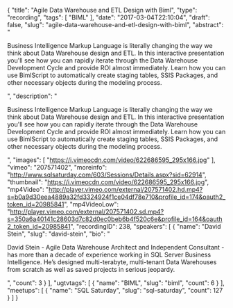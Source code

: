 {
  "title": "Agile Data Warehouse and ETL Design with Biml",
  "type": "recording",
  "tags": [
    "BIML"
  ],
  "date": "2017-03-04T22:10:04",
  "draft": false,
  "slug": "agile-data-warehouse-and-etl-design-with-biml",
  "abstract": "<p>Business Intelligence Markup Language is literally changing the way we think about Data Warehouse design and ETL. In this interactive presentation you'll see how you can rapidly iterate through the Data Warehouse Development Cycle and provide ROI almost immediately.  Learn how you can use BimlScript to automatically create staging tables, SSIS Packages, and other necessary objects during the modeling process.</p>",
  "description": "<p>Business Intelligence Markup Language is literally changing the way we think about Data Warehouse design and ETL. In this interactive presentation you'll see how you can rapidly iterate through the Data Warehouse Development Cycle and provide ROI almost immediately.  Learn how you can use BimlScript to automatically create staging tables, SSIS Packages, and other necessary objects during the modeling process.</p>",
  "images": [
    "https://i.vimeocdn.com/video/622686595_295x166.jpg"
  ],
  "vimeo": "207571402",
  "moreinfo": "http://www.sqlsaturday.com/603/Sessions/Details.aspx?sid=62914",
  "thumbnail": "https://i.vimeocdn.com/video/622686595_295x166.jpg",
  "mp4Video": "http://player.vimeo.com/external/207571402.hd.mp4?s=b0a9d30eea4889a32fd3324924f1ce04df78e710&profile_id=174&oauth2_token_id=20985841",
  "mp4VideoLow": "http://player.vimeo.com/external/207571402.sd.mp4?s=350a6a40141c28603d7c82d0ec0beb6b4f520c6e&profile_id=164&oauth2_token_id=20985841",
  "recordingID": 238,
  "speakers": [
    {
      "name": "David Stein",
      "slug": "david-stein",
      "bio": "<p>David Stein - Agile Data Warehouse Architect and Independent Consultant - has more than a decade of experience working in SQL Server Business Intelligence. He’s designed multi-terabyte, multi-tenant Data Warehouses from scratch as well as saved projects in serious jeopardy.</p>",
      "count": 3
    }
  ],
  "ugtvtags": [
    {
      "name": "BIML",
      "slug": "biml",
      "count": 6
    }
  ],
  "meetups": [
    {
      "name": "SQL Saturday",
      "slug": "sql-saturday",
      "count": 127
    }
  ]
}